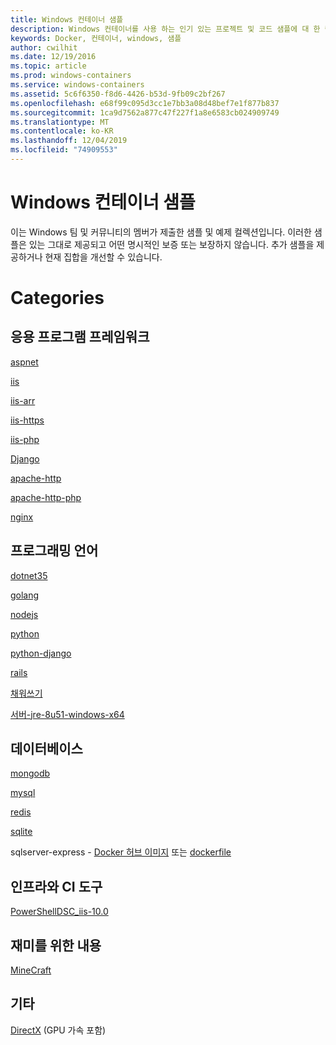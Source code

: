 ```yaml
---
title: Windows 컨테이너 샘플
description: Windows 컨테이너를 사용 하는 인기 있는 프로젝트 및 코드 샘플에 대 한 링크를 찾습니다.
keywords: Docker, 컨테이너, windows, 샘플
author: cwilhit
ms.date: 12/19/2016
ms.topic: article
ms.prod: windows-containers
ms.service: windows-containers
ms.assetid: 5c6f6350-f8d6-4426-b53d-9fb09c2bf267
ms.openlocfilehash: e68f99c095d3cc1e7bb3a08d48bef7e1f877b837
ms.sourcegitcommit: 1ca9d7562a877c47f227f1a8e6583cb024909749
ms.translationtype: MT
ms.contentlocale: ko-KR
ms.lasthandoff: 12/04/2019
ms.locfileid: "74909553"
---
```

# <a name="windows-container-samples"></a>Windows 컨테이너 샘플

이는 Windows 팀 및 커뮤니티의 멤버가 제출한 샘플 및 예제 컬렉션입니다.  이러한 샘플은 있는 그대로 제공되고 어떤 명시적인 보증 또는 보장하지 않습니다.  추가 샘플을 제공하거나 현재 집합을 개선할 수 있습니다.

# <a name="categories"></a>Categories

## <a name="application-frameworks"></a>응용 프로그램 프레임워크

[aspnet](https://github.com/Microsoft/Virtualization-Documentation/tree/master/windows-container-samples/aspnet)

[iis](https://github.com/Microsoft/Virtualization-Documentation/tree/master/windows-container-samples/iis)

[iis-arr](https://github.com/Microsoft/Virtualization-Documentation/tree/master/windows-container-samples/iis-arr)

[iis-https](https://github.com/Microsoft/Virtualization-Documentation/tree/master/windows-container-samples/iis-https)

[iis-php](https://github.com/Microsoft/Virtualization-Documentation/tree/master/windows-container-samples/iis-php)

[Django](https://github.com/Microsoft/Virtualization-Documentation/tree/master/windows-container-samples/Django)

[apache-http](https://github.com/Microsoft/Virtualization-Documentation/tree/master/windows-container-samples/apache-http)

[apache-http-php](https://github.com/Microsoft/Virtualization-Documentation/tree/master/windows-container-samples/apache-http-php)

[nginx](https://github.com/Microsoft/Virtualization-Documentation/tree/master/windows-container-samples/nginx)

## <a name="programing-languages"></a>프로그래밍 언어

[dotnet35](https://github.com/Microsoft/Virtualization-Documentation/tree/master/windows-container-samples/dotnet35)

[golang](https://github.com/Microsoft/Virtualization-Documentation/tree/master/windows-container-samples/golang)

[nodejs](https://github.com/Microsoft/Virtualization-Documentation/tree/master/windows-container-samples/nodejs)

[python](https://github.com/Microsoft/Virtualization-Documentation/tree/master/windows-container-samples/python)

[python-django](https://github.com/Microsoft/Virtualization-Documentation/tree/master/windows-container-samples/python-django)

[rails](https://github.com/Microsoft/Virtualization-Documentation/tree/master/windows-container-samples/rails)

[채워쓰기](https://github.com/Microsoft/Virtualization-Documentation/tree/master/windows-container-samples/ruby)

[서버-jre-8u51-windows-x64](https://github.com/Microsoft/Virtualization-Documentation/tree/master/windows-container-samples/server-jre-8u51-windows-x64)

## <a name="databases"></a>데이터베이스

[mongodb](https://github.com/Microsoft/Virtualization-Documentation/tree/master/windows-container-samples/mongodb)

[mysql](https://github.com/Microsoft/Virtualization-Documentation/tree/master/windows-container-samples/mysql)

[redis](https://github.com/Microsoft/Virtualization-Documentation/tree/master/windows-container-samples/redis)

[sqlite](https://github.com/Microsoft/Virtualization-Documentation/tree/master/windows-container-samples/sqlite)

sqlserver-express - [Docker 허브 이미지](https://hub.docker.com/r/microsoft/mssql-server-windows-express/) 또는 [dockerfile](https://github.com/Microsoft/mssql-docker/blob/master/windows/mssql-server-windows-express/dockerfile)

## <a name="infrastructure-and-ci-tools"></a>인프라와 CI 도구

[PowerShellDSC_iis-10.0](https://github.com/Microsoft/Virtualization-Documentation/tree/master/windows-container-samples/PowerShellDSC_iis-10.0)

## <a name="just-for-fun"></a>재미를 위한 내용

[MineCraft](https://github.com/Microsoft/Virtualization-Documentation/tree/master/windows-container-samples/MineCraft) 

## <a name="other"></a>기타

[DirectX](https://github.com/MicrosoftDocs/Virtualization-Documentation/tree/master/windows-container-samples/directx) (GPU 가속 포함)
